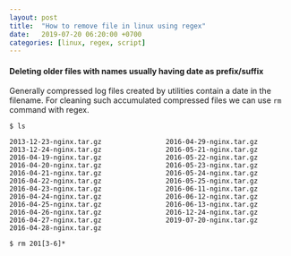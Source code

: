 ```yaml
---
layout: post
title:  "How to remove file in linux using regex"
date:   2019-07-20 06:20:00 +0700
categories: [linux, regex, script]
---
```


####  Deleting older files with names usually having date as prefix/suffix

Generally compressed log files created by utilities contain a date in the filename.
For cleaning such accumulated compressed files we can use `rm` command with regex.

```
$ ls

2013-12-23-nginx.tar.gz                2016-04-29-nginx.tar.gz
2013-12-24-nginx.tar.gz                2016-05-21-nginx.tar.gz
2016-04-19-nginx.tar.gz                2016-05-22-nginx.tar.gz
2016-04-20-nginx.tar.gz                2016-05-23-nginx.tar.gz
2016-04-21-nginx.tar.gz                2016-05-24-nginx.tar.gz
2016-04-22-nginx.tar.gz                2016-05-25-nginx.tar.gz
2016-04-23-nginx.tar.gz                2016-06-11-nginx.tar.gz
2016-04-24-nginx.tar.gz                2016-06-12-nginx.tar.gz
2016-04-25-nginx.tar.gz                2016-06-13-nginx.tar.gz
2016-04-26-nginx.tar.gz                2016-12-24-nginx.tar.gz
2016-04-27-nginx.tar.gz                2019-07-20-nginx.tar.gz
2016-04-28-nginx.tar.gz
```


```$ rm 201[3-6]*```
